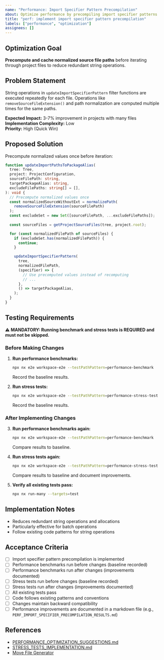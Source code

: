 ```yaml
---
name: "Performance: Import Specifier Pattern Precompilation"
about: Optimize performance by precompiling import specifier patterns
title: "perf: implement import specifier pattern precompilation"
labels: ["performance", "optimization"]
assignees: []
---
```


## Optimization Goal

**Precompute and cache normalized source file paths** before iterating through project files to reduce redundant string operations.

## Problem Statement

String operations in `updateImportSpecifierPattern` filter functions are executed repeatedly for each file. Operations like `removeSourceFileExtension()` and path normalization are computed multiple times for the same paths.

**Expected Impact:** 3-7% improvement in projects with many files  
**Implementation Complexity:** Low  
**Priority:** High (Quick Win)

## Proposed Solution

Precompute normalized values once before iteration:

```typescript
function updateImportPathsToPackageAlias(
  tree: Tree,
  project: ProjectConfiguration,
  sourceFilePath: string,
  targetPackageAlias: string,
  excludeFilePaths: string[] = [],
): void {
  // Precompute normalized values once
  const normalizedSourceWithoutExt = normalizePath(
    removeSourceFileExtension(sourceFilePath)
  );
  const excludeSet = new Set([sourceFilePath, ...excludeFilePaths]);
  
  const sourceFiles = getProjectSourceFiles(tree, project.root);

  for (const normalizedFilePath of sourceFiles) {
    if (excludeSet.has(normalizedFilePath)) {
      continue;
    }

    updateImportSpecifierPattern(
      tree,
      normalizedFilePath,
      (specifier) => {
        // Use precomputed values instead of recomputing
        // ...
      },
      () => targetPackageAlias,
    );
  }
}
```

## Testing Requirements

⚠️ **MANDATORY: Running benchmark and stress tests is REQUIRED and must not be skipped.**

### Before Making Changes

1. **Run performance benchmarks:**
   ```bash
   npx nx e2e workspace-e2e --testPathPattern=performance-benchmark
   ```
   Record the baseline results.

2. **Run stress tests:**
   ```bash
   npx nx e2e workspace-e2e --testPathPattern=performance-stress-test
   ```
   Record the baseline results.

### After Implementing Changes

3. **Run performance benchmarks again:**
   ```bash
   npx nx e2e workspace-e2e --testPathPattern=performance-benchmark
   ```
   Compare results to baseline.

4. **Run stress tests again:**
   ```bash
   npx nx e2e workspace-e2e --testPathPattern=performance-stress-test
   ```
   Compare results to baseline and document improvements.

5. **Verify all existing tests pass:**
   ```bash
   npx nx run-many --targets=test
   ```

## Implementation Notes

- Reduces redundant string operations and allocations
- Particularly effective for batch operations
- Follow existing code patterns for string operations

## Acceptance Criteria

- [ ] Import specifier pattern precompilation is implemented
- [ ] Performance benchmarks run before changes (baseline recorded)
- [ ] Performance benchmarks run after changes (improvements documented)
- [ ] Stress tests run before changes (baseline recorded)
- [ ] Stress tests run after changes (improvements documented)
- [ ] All existing tests pass
- [ ] Code follows existing patterns and conventions
- [ ] Changes maintain backward compatibility
- [ ] Performance improvements are documented in a markdown file (e.g., `PERF_IMPORT_SPECIFIER_PRECOMPILATION_RESULTS.md`)

## References

- [PERFORMANCE_OPTIMIZATION_SUGGESTIONS.md](../PERFORMANCE_OPTIMIZATION_SUGGESTIONS.md#2-import-specifier-pattern-precompilation)
- [STRESS_TESTS_IMPLEMENTATION.md](../STRESS_TESTS_IMPLEMENTATION.md)
- [Move File Generator](../packages/workspace/src/generators/move-file/README.md)
